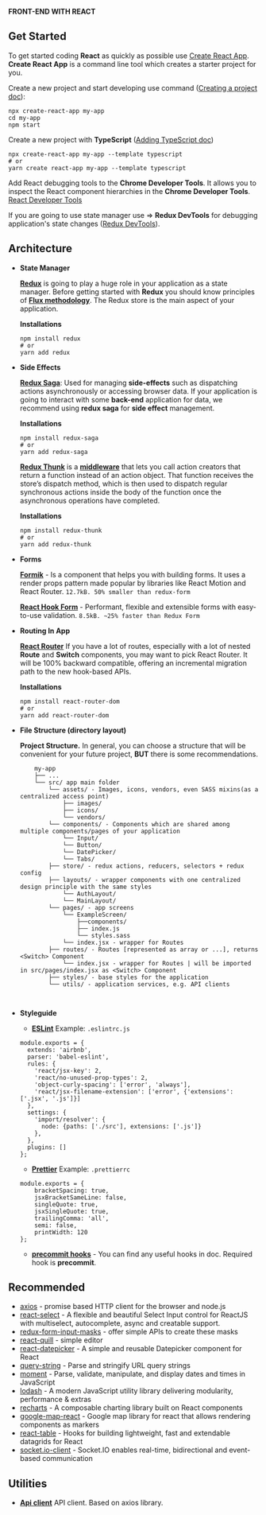 **FRONT-END WITH REACT**

## Get Started
To get started coding **React** as quickly as possible use [Create React App](https://github.com/facebook/create-react-app).
**Create React App** is a command line tool which creates a starter project for you.

Create a new project and start developing use command ([Creating a project doc](https://github.com/facebook/create-react-app#creating-an-app)):
```
npx create-react-app my-app
cd my-app
npm start
```

Create a new project with **TypeScript** ([Adding TypeScript doc](https://create-react-app.dev/docs/adding-typescript/#installation))
```
npx create-react-app my-app --template typescript
# or
yarn create react-app my-app --template typescript
```

Add React debugging tools to the **Chrome Developer Tools**. It allows you to inspect the React component hierarchies in the **Chrome Developer Tools**. [React Developer Tools](https://chrome.google.com/webstore/detail/react-developer-tools/fmkadmapgofadopljbjfkapdkoienihi?hl=en)

If you are going to use state manager use => **Redux DevTools** for debugging application's state changes ([Redux DevTools](https://chrome.google.com/webstore/detail/redux-devtools/lmhkpmbekcpmknklioeibfkpmmfibljd?hl=en)).

## Architecture
  
- **State Manager**

    **[Redux](https://redux.js.org/introduction/getting-started/)** is going to play a huge role in your application as a state manager.
    Before getting started with **Redux** you should know principles of **[Flux methodology](https://ru.wikipedia.org/wiki/Flux-%D0%B0%D1%80%D1%85%D0%B8%D1%82%D0%B5%D0%BA%D1%82%D1%83%D1%80%D0%B0)**.
    The Redux store is the main aspect of your application.
    
    **Installations**
    ```
    npm install redux
    # or
    yarn add redux
    ```
  
- **Side Effects** 
   
    **[Redux Saga](https://redux-saga.js.org/)**: Used for managing **side-effects** such as dispatching actions asynchronously or accessing browser data.
    If your application is going to interact with some **back-end** application for data, we recommend using **redux saga** for **side effect** management.
    
    **Installations**
    ```
    npm install redux-saga
    # or
    yarn add redux-saga
    ```
     
    **[Redux Thunk](https://github.com/reduxjs/redux-thunk)**
    is a **[middleware](https://searchapparchitecture.techtarget.com/definition/middleware)** that lets you call action creators that return a function instead of an action object. That function receives the store’s dispatch method, which is then used to dispatch regular synchronous actions inside the body of the function once the asynchronous operations have completed.
    
    **Installations**
    ```
    npm install redux-thunk
    # or
    yarn add redux-thunk
    ```
    
- **Forms** 

    **[Formik](https://jaredpalmer.com/formik/docs/api/formik)** - Is a component that helps you with building forms. It uses a render props pattern made popular by libraries like React Motion and React Router.
    `12.7kB. 50% smaller than redux-form`
    
    **[React Hook Form](https://react-hook-form.com/)** - Performant, flexible and extensible forms with easy-to-use validation.
    `8.5kB. ~25% faster than Redux Form`
    
- **Routing In App** 

    **[React Router](https://reacttraining.com/react-router/web/guides/quick-start)** If you have a lot of routes, especially with a lot of nested **Route** and **Switch** components, you may want to pick React Router. It will be 100% backward compatible, offering an incremental migration path to the new hook-based APIs.

    **Installations**
    ```
    npm install react-router-dom
    # or
    yarn add react-router-dom
    ```
    
- **File Structure (directory layout)** 
    
    **Project Structure.**
    In general, you can choose a structure that will be convenient for your future project, **BUT** there is some recommendations.
    
    ```
        my-app
        ├── ...
        └── src/ app main folder
            └── assets/ - Images, icons, vendors, even SASS mixins(as a centralized access point)
                ├── images/
                ├── icons/
                └── vendors/
            └── components/ - Components which are shared among multiple components/pages of your application
                └── Input/
                └── Button/
                └── DatePicker/
                └── Tabs/
            ├── store/ - redux actions, reducers, selectors + redux config
            ├── layouts/ - wrapper components with one centralized design principle with the same styles
                └── AuthLayout/                               
                └── MainLayout/                              
            └── pages/ - app screens
                └── ExampleScreen/
                    ├──components/
                    ├── index.js
                    └── styles.sass
                └── index.jsx - wrapper for Routes
            ├── routes/ - Routes [represented as array or ...], returns <Switch> Component
                └── index.jsx - wrapper for Routes | will be imported in src/pages/index.jsx as <Switch> Component
            ├── styles/ - base styles for the application
            └── utils/ - application services, e.g. API clients
                
                
    ```
    
- **Styleguide** 
  - **[ESLint](https://eslint.org/)**
  Example: `.eslintrc.js`
        
  ```
  module.exports = {
    extends: 'airbnb',
    parser: 'babel-eslint',
    rules: {
      'react/jsx-key': 2,
      'react/no-unused-prop-types': 2,
      'object-curly-spacing': ['error', 'always'],
      'react/jsx-filename-extension': ['error', {'extensions': ['.jsx', '.js']}]
    },
    settings: {
      'import/resolver': {
        node: {paths: ['./src'], extensions: ['.js']}
      },
    },
    plugins: []
  };
  ```

  - **[Prettier](https://prettier.io/)**
  Example: `.prettierrc`
      
  ```
  module.exports = {
      bracketSpacing: true,
      jsxBracketSameLine: false,
      singleQuote: true,
      jsxSingleQuote: true,
      trailingComma: 'all',
      semi: false,
      printWidth: 120
  };
  ```

  - **[precommit hooks](https://githooks.com/)** - You can find any useful hooks in doc. Required hook is **precommit**.
  
## Recommended
  - [axios](https://github.com/axios/axios) - promise based HTTP client for the browser and node.js
  - [react-select](https://react-select.com/home) - A flexible and beautiful Select Input control for ReactJS with multiselect, autocomplete, async and creatable support.
  - [redux-form-input-masks](https://www.npmjs.com/package/redux-form-input-masks) - offer simple APIs to create these masks
  - [react-quill](https://github.com/zenoamaro/react-quill) - simple editor
  - [react-datepicker](https://www.npmjs.com/package/react-datepicker) - A simple and reusable Datepicker component for React
  - [query-string](https://www.npmjs.com/package/query-string) - Parse and stringify URL query strings
  - [moment](https://momentjs.com/) - Parse, validate, manipulate, and display dates and times in JavaScript
  - [lodash](https://lodash.com/) - A modern JavaScript utility library delivering modularity, performance & extras
  - [recharts](http://recharts.org/en-US/) - A composable charting library built on React components
  - [google-map-react](https://github.com/google-map-react/google-map-react) - Google map library for react that allows rendering components as markers
  - [react-table](https://www.npmjs.com/package/react-table) - Hooks for building lightweight, fast and extendable datagrids for React
  - [socket.io-client](https://www.npmjs.com/package/socket.io-client) - Socket.IO enables real-time, bidirectional and event-based communication
  
## Utilities
  
  - **[Api client](ApiHelpers.js)** API client. Based on axios library.
